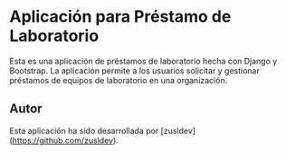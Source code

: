 # Aplicación para Préstamo de Laboratorio

Esta es una aplicación de préstamos de laboratorio hecha con Django y Bootstrap. La aplicación permite a los usuarios solicitar y gestionar préstamos de equipos de laboratorio en una organización.

## Autor

Esta aplicación ha sido desarrollada por [zusldev] (https://github.com/zusldev).
